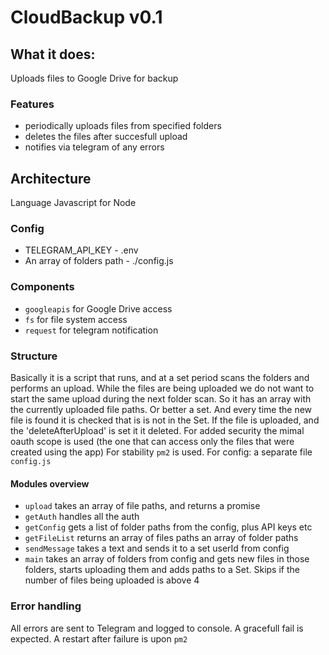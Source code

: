 # CloudBackup v0.1
## What it does:
Uploads files to Google Drive for backup

### Features
* periodically uploads files from specified folders
* deletes the files after succesfull upload
* notifies via telegram of any errors


## Architecture
Language Javascript for Node
### Config
* TELEGRAM_API_KEY - .env
* An array of folders path - ./config.js

### Components
* `googleapis` for Google Drive access
* `fs` for file system access
* `request` for telegram notification 

### Structure
Basically it is a script that runs, and at a set period scans the folders and performs an upload.
While the files are being uploaded we do not want to start the same upload during the next folder scan.
So it has an array with the currently uploaded file paths. Or better a set. 
And every time the new file is found it is checked that is is not in the Set.
If the file is uploaded, and the 'deleteAfterUpload' is set it it deleted.
For added security the mimal oauth scope is used (the one that can access only the files that were created using the app)
For stability `pm2` is used.
For config: a separate file `config.js`

#### Modules overview
* `upload` takes an array of file paths, and returns a promise
* `getAuth` handles all the auth
* `getConfig` gets a list of folder paths from the config, plus API keys etc
* `getFileList` returns an array of files paths an array of folder paths
* `sendMessage` takes a text and sends it to a set userId from config
* `main` takes an array of folders from config and gets new files in those folders, starts uploading them and adds paths to a Set. Skips if the number of files being uploaded is above 4

### Error handling
All errors are sent to Telegram and logged to console. A gracefull fail is expected. A restart after failure is upon `pm2`
